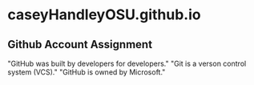 # caseyHandleyOSU.github.io
## Github Account Assignment

"GitHub was built by developers for developers."
"Git is a verson control system (VCS)."
"GitHub is owned by Microsoft."
